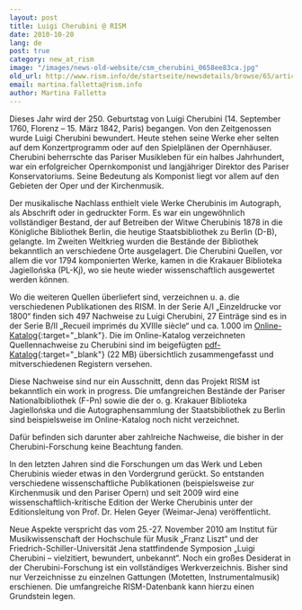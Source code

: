 ```yaml
---
layout: post
title: Luigi Cherubini @ RISM
date: 2010-10-20
lang: de
post: true
category: new_at_rism
image: "/images/news-old-website/csm_cherubini_0658ee83ca.jpg"
old_url: http://www.rism.info/de/startseite/newsdetails/browse/65/article/64/luigi-cherubini-rism.html
email: martina.falletta@rism.info
author: Martina Falletta
---
```


Dieses Jahr wird der 250. Geburtstag von Luigi Cherubini (14. September 1760, Florenz – 15. März 1842, Paris) begangen. Von den Zeitgenossen wurde Luigi Cherubini bewundert. Heute stehen seine Werke eher selten auf dem Konzertprogramm oder auf den Spielplänen der Opernhäuser. Cherubini beherrschte das Pariser Musikleben für ein halbes Jahrhundert, war ein erfolgreicher Opernkomponist und langjähriger Direktor des Pariser Konservatoriums. Seine Bedeutung als Komponist liegt vor allem auf den Gebieten der Oper und der Kirchenmusik.

Der musikalische Nachlass enthielt viele Werke Cherubinis im Autograph, als Abschrift oder in gedruckter Form. Es war ein ungewöhnlich vollständiger Bestand, der auf Betreiben der Witwe Cherubinis 1878 in die Königliche Bibliothek Berlin, die heutige Staatsbibliothek zu Berlin (D-B), gelangte. Im Zweiten Weltkrieg wurden die Bestände der Bibliothek bekanntlich an verschiedene Orte ausgelagert. Die Cherubini Quellen, vor allem die vor 1794 komponierten Werke, kamen in die Krakauer Biblioteka Jagiellońska (PL-Kj), wo sie heute wieder wissenschaftlich ausgewertet werden können.

Wo die weiteren Quellen überliefert sind, verzeichnen u. a. die verschiedenen Publikationen des RISM. In der Serie A/I „Einzeldrucke vor 1800“ finden sich 497 Nachweise zu Luigi Cherubini, 27 Einträge sind es in der Serie B/II „Recueil imprimés du XVIIIe siècle“ und ca. 1.000 im [Online-Katalog](http://opac.rism.info/index.php?id=6&tx_bsbsearch_pi1%5Bsmode%5D=simple&L=0&tx_bsbsearch_pi1%5Bquery%5D%5B0%5D=cherubini+luigi&tx_bsbsearch_pi1%5Bsubmit_button%5D=Suche){:target="_blank"}. Die im Online-Katalog verzeichneten Quellennachweise zu Cherubini sind im beigefügten [pdf-Katalog](http://88.198.226.224/cherubini.pdf){:target="_blank"} (22 MB) übersichtlich zusammengefasst und mitverschiedenen Registern versehen.

Diese Nachweise sind nur ein Ausschnitt, denn das Projekt RISM ist bekanntlich ein work in progress. Die umfangreichen Bestände der Pariser Nationalbibliothek (F-Pn) sowie die der o. g. Krakauer Biblioteka Jagiellońska und die Autographensammlung der Staatsbibliothek zu Berlin sind beispielsweise im Online-Katalog noch nicht verzeichnet.

Dafür befinden sich darunter aber zahlreiche Nachweise, die bisher in der Cherubini-Forschung keine Beachtung fanden.

In den letzten Jahren sind die Forschungen um das Werk und Leben Cherubinis wieder etwas in den Vordergrund gerückt. So entstanden verschiedene wissenschaftliche Publikationen (beispielsweise zur Kirchenmusik und den Pariser Opern) und seit 2009 wird eine wissenschaftlich-kritische Edition der Werke Cherubinis unter der Editionsleitung von Prof. Dr. Helen Geyer (Weimar-Jena) veröffentlicht.

Neue Aspekte verspricht das vom 25.-27. November 2010 am Institut für Musikwissenschaft der Hochschule für Musik „Franz Liszt“ und der Friedrich-Schiller-Universität Jena stattfindende Symposion „Luigi Cherubini – vielzitiert, bewundert, unbekannt“. Noch ein großes Desiderat in der Cherubini-Forschung ist ein vollständiges Werkverzeichnis. Bisher sind nur Verzeichnisse zu einzelnen Gattungen (Motetten, Instrumentalmusik) erschienen. Die umfangreiche RISM-Datenbank kann hierzu einen Grundstein legen.